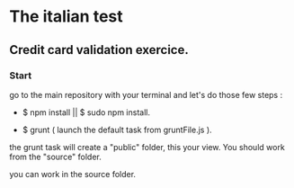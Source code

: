 # The italian test
	
## Credit card validation exercice.

### Start

go to the main repository with your terminal and let's do those few steps : 

* $ npm install || $ sudo npm install.

<!-- when nodes_modules are ready -->
* $ grunt ( launch the default task from gruntFile.js ).

the grunt task will create a "public" folder, this your view. You should work from the "source" folder.

you can work in the source folder.
